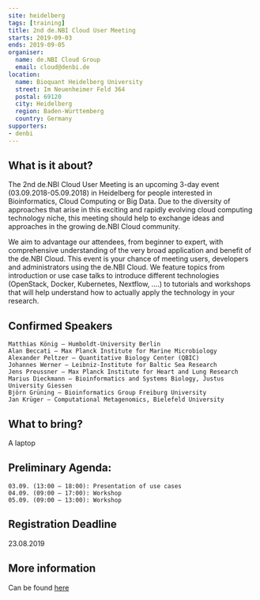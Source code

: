 ```yaml
---
site: heidelberg
tags: [training]
title: 2nd de.NBI Cloud User Meeting 
starts: 2019-09-03
ends: 2019-09-05
organiser:
  name: de.NBI Cloud Group
  email: cloud@denbi.de
location:
  name: Bioquant Heidelberg University
  street: Im Neuenheimer Feld 364
  postal: 69120
  city: Heidelberg
  region: Baden-Württemberg
  country: Germany
supporters:
- denbi
---
```


## What is it about?

The 2nd de.NBI Cloud User Meeting is an upcoming 3-day event (03.09.2018-05.09.2018) in Heidelberg for people interested in Bioinformatics, Cloud Computing or Big Data. Due to the diversity of approaches that arise in this exciting and rapidly evolving cloud computing technology niche, this meeting should help to exchange ideas and approaches in the growing de.NBI Cloud community.

We aim to advantage our attendees, from beginner to expert, with comprehensive understanding of the very broad application and benefit of the de.NBI Cloud. This event is your chance of meeting users, developers and administrators using the de.NBI Cloud. We feature topics from introduction or use case talks to introduce different technologies (OpenStack, Docker, Kubernetes, Nextflow, ….) to tutorials and workshops that will help understand how to actually apply the technology in your research.

## Confirmed Speakers

    Matthias König – Humboldt-University Berlin
    Alan Beccati – Max Planck In­sti­tute for Mar­ine Mi­cro­bi­o­logy
    Alexander Peltzer – Quantitative Biology Center (QBIC)
    Johannes Werner – Leibniz-Institute for Baltic Sea Research
    Jens Preussner – Max Planck Institute for Heart and Lung Research
    Marius Dieckmann – Bioinformatics and Systems Biology, Justus University Giessen
    Björn Grüning – Bioinformatics Group Freiburg University
    Jan Krüger – Computational Metagenomics, Bielefeld University


## What to bring?

A laptop

## Preliminary Agenda:

    03.09. (13:00 – 18:00): Presentation of use cases
    04.09. (09:00 – 17:00): Workshop
    05.09. (09:00 – 13:00): Workshop


## Registration Deadline

23.08.2019

## More information 

Can be found [here](https://cloud.denbi.de/2nd-de-nbi-cloud-user-meeting)

